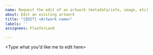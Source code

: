 ```yaml
---
name: Request the edit of an artwork (metadata/info, image, etc)
about: Edit an existing artwork
title: "[EDIT] <Artwork name>"
labels: ''
assignees: FlooferLand

---
```


<Type what you'd like me to edit here>
